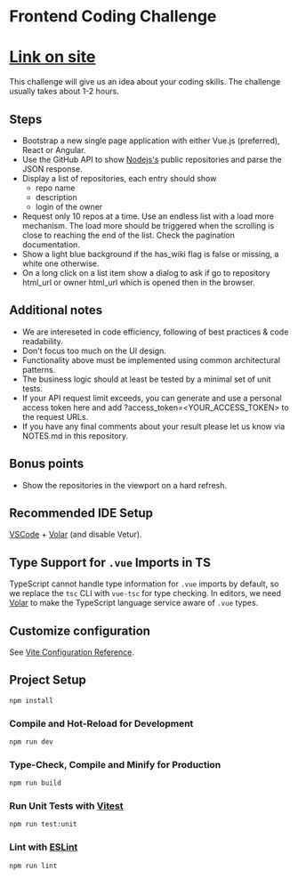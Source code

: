 # Frontend Coding Challenge

# [Link on site](https://chocopieca.github.io/github_repo_list_vue3/)

This challenge will give us an idea about your coding skills. The challenge usually takes about 1-2 hours.

## Steps

- Bootstrap a new single page application with either Vue.js (preferred), React or Angular.
- Use the GitHub API to show [Nodejs's](https://github.com/orgs/nodejs) public repositories and parse the JSON response.
- Display a list of repositories, each entry should show
  - repo name
  - description
  - login of the owner
- Request only 10 repos at a time. Use an endless list with a load more mechanism. The load more should be triggered when the scrolling is close to reaching the end of the list. Check the pagination documentation.
- Show a light blue background if the has_wiki flag is false or missing, a white one otherwise.
- On a long click on a list item show a dialog to ask if go to repository html_url or owner html_url which is opened then in the browser.

## Additional notes

- We are intereseted in code efficiency, following of best practices & code readability.
- Don't focus too much on the UI design.
- Functionality above must be implemented using common architectural patterns.
- The business logic should at least be tested by a minimal set of unit tests.
- If your API request limit exceeds, you can generate and use a personal access token here and add ?access_token=<YOUR_ACCESS_TOKEN> to the request URLs.
- If you have any final comments about your result please let us know via NOTES.md in this repository.

## Bonus points

- Show the repositories in the viewport on a hard refresh.

## Recommended IDE Setup

[VSCode](https://code.visualstudio.com/) + [Volar](https://marketplace.visualstudio.com/items?itemName=Vue.volar) (and disable Vetur).

## Type Support for `.vue` Imports in TS

TypeScript cannot handle type information for `.vue` imports by default, so we replace the `tsc` CLI with `vue-tsc` for type checking. In editors, we need [Volar](https://marketplace.visualstudio.com/items?itemName=Vue.volar) to make the TypeScript language service aware of `.vue` types.

## Customize configuration

See [Vite Configuration Reference](https://vite.dev/config/).

## Project Setup

```sh
npm install
```

### Compile and Hot-Reload for Development

```sh
npm run dev
```

### Type-Check, Compile and Minify for Production

```sh
npm run build
```

### Run Unit Tests with [Vitest](https://vitest.dev/)

```sh
npm run test:unit
```

### Lint with [ESLint](https://eslint.org/)

```sh
npm run lint
```
